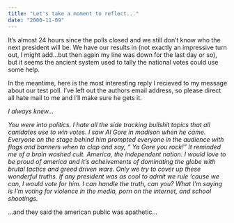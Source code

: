 ```yaml
---
title: "Let's take a moment to reflect..."
date: "2000-11-09"
---
```


<div class="content">
<p>It’s almost 24 hours since the polls closed and we still don’t know who the
next president will be. We have our results in (not exactly an impressive turn
out, I might add…but then again my line was down for the last day or so),
but it seems the ancient system used to tally the national votes could use
some help.</p>
<p>In the meantime, here is the most interesting reply I recieved to my message
about our test poll. I’ve left out the authors email address, so please direct
all hate mail to me and I’ll make sure he gets it.</p>
<p><em>I always knew…</em></p>
<p><em>You were into politics. I hate all the side tracking bullshit topics that all
canidates use to win votes. I saw Al Gore in madison when he came. Everyone on
the stage behind him prompted everyone in the audience with flags and banners
when to clap and say, “ Ya Gore you rock!” It reminded me of a brain washed
cult. America, the independent nation. I would love to be proud of america and
it’s acheivements of dominating the globe with brutal tactics and greed driven
wars. Only we try to cover up these wonderful truths. If any president was as
cool to admit we rule ‘cause we can, I would vote for him. I can handle the
truth, can you? What I’m saying is I’m voting for violence in the media, porn
on the internet, and school shootings.</em></p>
<p>…and they said the american public was apathetic…</p>
</div>

